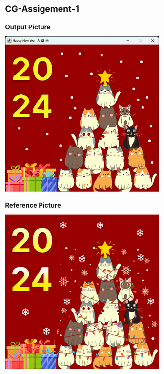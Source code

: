 # CG-Assigement-1

## Output Picture
<div style="display: flex; justify-content: space-around; align-items: center;">
  <div>
    <img src="./output.png" alt="output image" width="600" style="max-width:100%;">
  </div>
</div>

## Reference Picture
<div style="display: flex; justify-content: space-around; align-items: center;">
  <div>
    <img src="./original.png" alt="reference image" width="600" style="max-width:100%;">
  </div>
</div>
